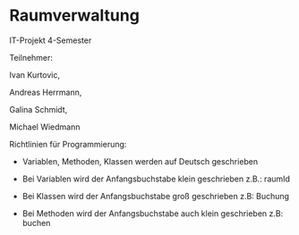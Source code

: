 Raumverwaltung
==============

IT-Projekt 4-Semester 

Teilnehmer:

Ivan Kurtovic,

Andreas Herrmann,

Galina Schmidt,

Michael Wiedmann



Richtlinien für Programmierung:

- Variablen, Methoden, Klassen werden auf Deutsch geschrieben

- Bei Variablen wird der Anfangsbuchstabe klein geschrieben z.B.: raumId

- Bei Klassen wird der Anfangsbuchstabe groß geschrieben z.B: Buchung

- Bei Methoden wird der Anfangsbuchstabe auch klein geschrieben z.B: buchen
